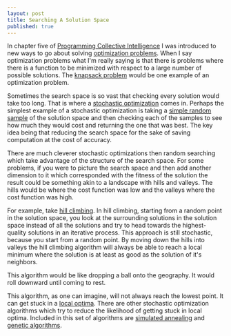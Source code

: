 ```yaml
---
layout: post
title: Searching A Solution Space
published: true
---
```


In chapter five of [Programming Collective Intelligence][1] I was introduced to
new ways to go about solving [optimization problems][2]. When I say
optimization problems what I'm really saying is that there is problems where
there is a function to be minimized with respect to a large number of possible
solutions. The [knapsack problem][3] would be one example of an optimization
problem.

Sometimes the search space is so vast that checking every solution would take
too long. That is where a [stochastic optimization][4] comes in. Perhaps the
simplest example of a stochastic optimization is taking a
[simple random sample][5] of the solution space and then checking each of the
samples to see how much they would cost and returning the one that was best.
The key idea being that reducing the search space for the sake of saving
computation at the cost of accuracy.

There are much cleverer stochastic optimizations then random searching which
take advantage of the structure of the search space. For some problems, if you
were to picture the search space and then add another dimension to it which
corresponded with the fitness of the solution the result could be something
akin to a landscape with hills and valleys. The hills would be where the cost
function was low and the valleys where the cost function was high.

For example, take [hill climbing][6]. In hill climbing, starting from a random
point in the solution space, you look at the surrounding solutions in the
solution space instead of all the solutions and try to head towards the
highest-quality solutions in an iterative process. This approach is still
stochastic, because you start from a random point. By moving down the hills
into valleys the hill climbing algorithm will always be able to reach a local
minimum where the solution is at least as good as the solution of it's
neighbors.

This algorithm would be like dropping a ball onto the geography. It would roll
downward until coming to rest.

This algorithm, as one can imagine, will not always reach the lowest point. It
can get stuck in a [local optima][7]. There are other stochastic optimization
algorithms which try to reduce the likelihood of getting stuck in local optima.
Included in this set of algorithms are [simulated annealing][8] and
[genetic algorithms][9].

[1]: https://www.amazon.com/Programming-Collective-Intelligence-Building-Applications-ebook/dp/B00F8QDZWG
[2]: https://en.wikipedia.org/wiki/Optimization_problem
[3]: https://en.wikipedia.org/wiki/Knapsack_problem
[4]: https://en.wikipedia.org/wiki/Stochastic_optimization
[5]: https://en.wikipedia.org/wiki/Simple_random_sample
[6]: https://en.wikipedia.org/wiki/Hill_climbing
[7]: https://en.wikipedia.org/wiki/Local_optimum
[8]: https://en.wikipedia.org/wiki/Simulated_annealing
[9]: https://en.wikipedia.org/wiki/Genetic_algorithm
